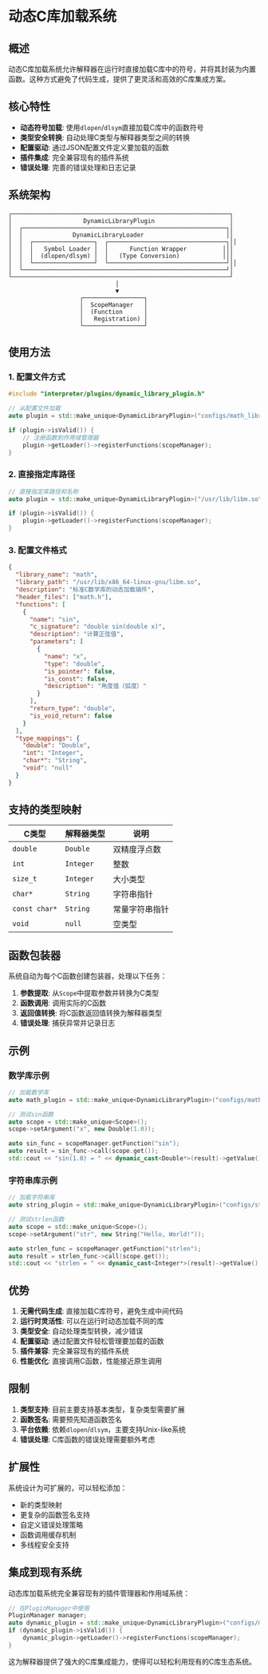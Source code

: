 # 动态C库加载系统

## 概述

动态C库加载系统允许解释器在运行时直接加载C库中的符号，并将其封装为内置函数。这种方式避免了代码生成，提供了更灵活和高效的C库集成方案。

## 核心特性

- **动态符号加载**: 使用`dlopen`/`dlsym`直接加载C库中的函数符号
- **类型安全转换**: 自动处理C类型与解释器类型之间的转换
- **配置驱动**: 通过JSON配置文件定义要加载的函数
- **插件集成**: 完全兼容现有的插件系统
- **错误处理**: 完善的错误处理和日志记录

## 系统架构

```
┌─────────────────────────────────────────────────────────────┐
│                    DynamicLibraryPlugin                     │
│  ┌─────────────────────────────────────────────────────────┐│
│  │              DynamicLibraryLoader                       ││
│  │  ┌─────────────────┐  ┌─────────────────────────────────┐││
│  │  │   Symbol Loader │  │      Function Wrapper          │││
│  │  │  (dlopen/dlsym) │  │   (Type Conversion)            │││
│  │  └─────────────────┘  └─────────────────────────────────┘││
│  └─────────────────────────────────────────────────────────┘│
└─────────────────────────────────────────────────────────────┘
                              │
                              ▼
                    ┌─────────────────┐
                    │  ScopeManager   │
                    │  (Function      │
                    │   Registration) │
                    └─────────────────┘
```

## 使用方法

### 1. 配置文件方式

```cpp
#include "interpreter/plugins/dynamic_library_plugin.h"

// 从配置文件加载
auto plugin = std::make_unique<DynamicLibraryPlugin>("configs/math_library.json");

if (plugin->isValid()) {
    // 注册函数到作用域管理器
    plugin->getLoader()->registerFunctions(scopeManager);
}
```

### 2. 直接指定库路径

```cpp
// 直接指定库路径和名称
auto plugin = std::make_unique<DynamicLibraryPlugin>("/usr/lib/libm.so", "math");

if (plugin->isValid()) {
    plugin->getLoader()->registerFunctions(scopeManager);
}
```

### 3. 配置文件格式

```json
{
  "library_name": "math",
  "library_path": "/usr/lib/x86_64-linux-gnu/libm.so",
  "description": "标准C数学库的动态加载插件",
  "header_files": ["math.h"],
  "functions": [
    {
      "name": "sin",
      "c_signature": "double sin(double x)",
      "description": "计算正弦值",
      "parameters": [
        {
          "name": "x",
          "type": "double",
          "is_pointer": false,
          "is_const": false,
          "description": "角度值（弧度）"
        }
      ],
      "return_type": "double",
      "is_void_return": false
    }
  ],
  "type_mappings": {
    "double": "Double",
    "int": "Integer",
    "char*": "String",
    "void": "null"
  }
}
```

## 支持的类型映射

| C类型 | 解释器类型 | 说明 |
|-------|------------|------|
| `double` | `Double` | 双精度浮点数 |
| `int` | `Integer` | 整数 |
| `size_t` | `Integer` | 大小类型 |
| `char*` | `String` | 字符串指针 |
| `const char*` | `String` | 常量字符串指针 |
| `void` | `null` | 空类型 |

## 函数包装器

系统自动为每个C函数创建包装器，处理以下任务：

1. **参数提取**: 从`Scope`中提取参数并转换为C类型
2. **函数调用**: 调用实际的C函数
3. **返回值转换**: 将C函数返回值转换为解释器类型
4. **错误处理**: 捕获异常并记录日志

## 示例

### 数学库示例

```cpp
// 加载数学库
auto math_plugin = std::make_unique<DynamicLibraryPlugin>("configs/math_library.json");

// 测试sin函数
auto scope = std::make_unique<Scope>();
scope->setArgument("x", new Double(1.0));

auto sin_func = scopeManager.getFunction("sin");
auto result = sin_func->call(scope.get());
std::cout << "sin(1.0) = " << dynamic_cast<Double*>(result)->getValue() << std::endl;
```

### 字符串库示例

```cpp
// 加载字符串库
auto string_plugin = std::make_unique<DynamicLibraryPlugin>("configs/string_library.json");

// 测试strlen函数
auto scope = std::make_unique<Scope>();
scope->setArgument("str", new String("Hello, World!"));

auto strlen_func = scopeManager.getFunction("strlen");
auto result = strlen_func->call(scope.get());
std::cout << "strlen = " << dynamic_cast<Integer*>(result)->getValue() << std::endl;
```

## 优势

1. **无需代码生成**: 直接加载C库符号，避免生成中间代码
2. **运行时灵活性**: 可以在运行时动态加载不同的库
3. **类型安全**: 自动处理类型转换，减少错误
4. **配置驱动**: 通过配置文件轻松管理要加载的函数
5. **插件兼容**: 完全兼容现有的插件系统
6. **性能优化**: 直接调用C函数，性能接近原生调用

## 限制

1. **类型支持**: 目前主要支持基本类型，复杂类型需要扩展
2. **函数签名**: 需要预先知道函数签名
3. **平台依赖**: 依赖`dlopen`/`dlsym`，主要支持Unix-like系统
4. **错误处理**: C库函数的错误处理需要额外考虑

## 扩展性

系统设计为可扩展的，可以轻松添加：

- 新的类型映射
- 更复杂的函数签名支持
- 自定义错误处理策略
- 函数调用缓存机制
- 多线程安全支持

## 集成到现有系统

动态库加载系统完全兼容现有的插件管理器和作用域系统：

```cpp
// 在PluginManager中使用
PluginManager manager;
auto dynamic_plugin = std::make_unique<DynamicLibraryPlugin>("configs/math_library.json");
if (dynamic_plugin->isValid()) {
    dynamic_plugin->getLoader()->registerFunctions(scopeManager);
}
```

这为解释器提供了强大的C库集成能力，使得可以轻松利用现有的C库生态系统。
